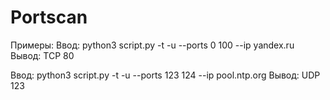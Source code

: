 # Portscan

Примеры:
Ввод: python3 script.py -t -u --ports 0 100 --ip yandex.ru
Вывод: TCP 80

Ввод: python3 script.py -t -u --ports 123 124 --ip pool.ntp.org
Вывод: UDP 123
